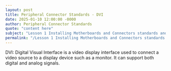 ```yaml
---
layout: post
title: Peripheral Connector Standards - DVI
date: 2025-01-10 12:00:00 -0000
author: Peripheral Connector Standards
quote: "content here"
subject: "Lesson 1 Installing Motherboards and Connectors standards and specifications"
permalink: "/Lesson 1 Installing Motherboards and Connectors standards and specifications/Peripheral Connector Standards/Peripheral Connector Standards - DVI"
---
```


DVI: Digital Visual Interface is a video display interface used to connect a video source to a display device such as a monitor. It can support both digital and analog signals.
